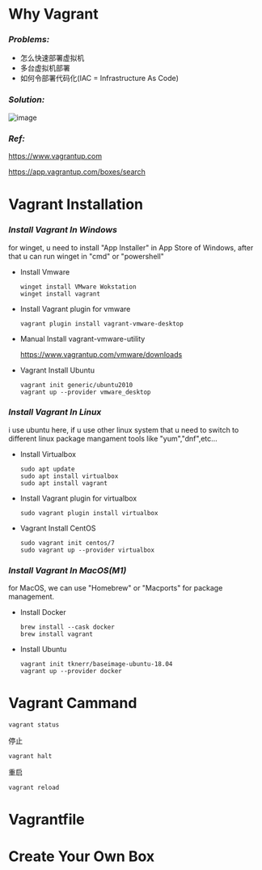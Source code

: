 # Why Vagrant

### *Problems:*
+ 怎么快速部署虚拟机
+ 多台虚拟机部署
+ 如何令部署代码化(IAC = Infrastructure As Code)

### *Solution:*

![image](https://user-images.githubusercontent.com/9009522/172375429-358df76e-3a33-4386-b536-b5d5edaf7f12.png)


### *Ref:*

https://www.vagrantup.com

https://app.vagrantup.com/boxes/search

# Vagrant Installation

### *Install Vagrant In Windows*

for winget, u need to install "App Installer" in App Store of Windows, after that u can run winget in "cmd" or "powershell"

+ Install Vmware
  ```
  winget install VMware Wokstation
  winget install vagrant
  ```
+ Install Vagrant plugin for vmware
  ```
  vagrant plugin install vagrant-vmware-desktop
  ```
+ Manual Install vagrant-vmware-utility

  https://www.vagrantup.com/vmware/downloads
  
+ Vagrant Install Ubuntu
  ```
  vagrant init generic/ubuntu2010
  vagrant up --provider vmware_desktop
  ```


### *Install Vagrant In Linux*
i use ubuntu here, if u use other linux system that u need to switch to different linux package mangament tools like "yum","dnf",etc...

+ Install Virtualbox
  ```
  sudo apt update
  sudo apt install virtualbox
  sudo apt install vagrant
  ```
+ Install Vagrant plugin for virtualbox
  ```
  sudo vagrant plugin install virtualbox
  ```
+ Vagrant Install CentOS
  ```
  sudo vagrant init centos/7
  sudo vagrant up --provider virtualbox
  ```

### *Install Vagrant In MacOS(M1)*
for MacOS, we can use "Homebrew" or "Macports" for package management.

+ Install Docker
  ```
  brew install --cask docker
  brew install vagrant
  ```

+ Install Ubuntu
  ```
  vagrant init tknerr/baseimage-ubuntu-18.04
  vagrant up --provider docker
  ```
# Vagrant Cammand

```
vagrant status
```
停止
```
vagrant halt
```
重启
```
vagrant reload
```
# Vagrantfile
# Create Your Own Box
